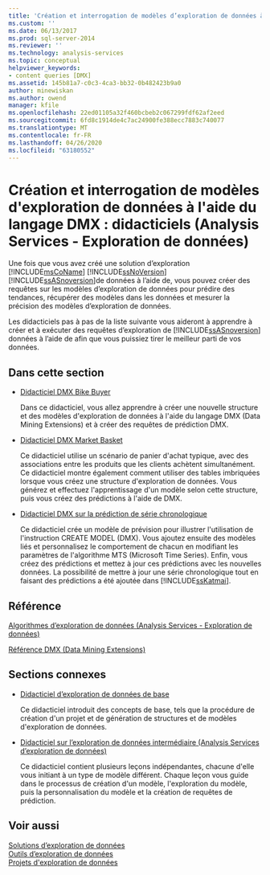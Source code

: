 ```yaml
---
title: 'Création et interrogation de modèles d’exploration de données à l’aide de DMX : didacticiels (Analysis Services-exploration de données) | Microsoft Docs'
ms.custom: ''
ms.date: 06/13/2017
ms.prod: sql-server-2014
ms.reviewer: ''
ms.technology: analysis-services
ms.topic: conceptual
helpviewer_keywords:
- content queries [DMX]
ms.assetid: 145b81a7-c0c3-4ca3-bb32-0b482423b9a0
author: minewiskan
ms.author: owend
manager: kfile
ms.openlocfilehash: 22ed01105a32f460bcbeb2c067299fdf62af2eed
ms.sourcegitcommit: 6fd8c1914de4c7ac24900fe388ecc7883c740077
ms.translationtype: MT
ms.contentlocale: fr-FR
ms.lasthandoff: 04/26/2020
ms.locfileid: "63180552"
---
```

# <a name="creating-and-querying-data-mining-models-with-dmx-tutorials-analysis-services---data-mining"></a>Création et interrogation de modèles d'exploration de données à l'aide du langage DMX : didacticiels (Analysis Services - Exploration de données)
  Une fois que vous avez créé une solution d’exploration [!INCLUDE[msCoName](../includes/msconame-md.md)] [!INCLUDE[ssNoVersion](../includes/ssnoversion-md.md)] [!INCLUDE[ssASnoversion](../includes/ssasnoversion-md.md)]de données à l’aide de, vous pouvez créer des requêtes sur les modèles d’exploration de données pour prédire des tendances, récupérer des modèles dans les données et mesurer la précision des modèles d’exploration de données.  
  
 Les didacticiels pas à pas de la liste suivante vous aideront à apprendre à créer et à exécuter des requêtes d’exploration de [!INCLUDE[ssASnoversion](../includes/ssasnoversion-md.md)] données à l’aide de afin que vous puissiez tirer le meilleur parti de vos données.  
  
## <a name="in-this-section"></a>Dans cette section  
  
-   [Didacticiel DMX Bike Buyer](../../2014/tutorials/bike-buyer-dmx-tutorial.md)  
  
     Dans ce didacticiel, vous allez apprendre à créer une nouvelle structure et des modèles d'exploration de données  à l'aide du langage DMX (Data Mining Extensions) et à créer des requêtes de prédiction DMX.  
  
-   [Didacticiel DMX Market Basket](../../2014/tutorials/market-basket-dmx-tutorial.md)  
  
     Ce didacticiel utilise un scénario de panier d'achat typique, avec des associations entre les produits que les clients achètent simultanément. Ce didacticiel montre également comment utiliser des tables imbriquées lorsque vous créez une structure d'exploration de données. Vous générez et effectuez l'apprentissage d'un modèle selon cette structure, puis vous créez des prédictions à l'aide de DMX.  
  
-   [Didacticiel DMX sur la prédiction de série chronologique](../../2014/tutorials/time-series-prediction-dmx-tutorial.md)  
  
     Ce didacticiel crée un modèle de prévision pour illustrer l'utilisation de l'instruction CREATE MODEL (DMX). Vous ajoutez ensuite des modèles liés et personnalisez le comportement de chacun en modifiant les paramètres de l'algorithme MTS (Microsoft Time Series). Enfin, vous créez des prédictions et mettez à jour ces prédictions avec les nouvelles données. La possibilité de mettre à jour une série chronologique tout en faisant des prédictions a été ajoutée dans [!INCLUDE[ssKatmai](../includes/sskatmai-md.md)].  
  
## <a name="reference"></a>Référence  
 [Algorithmes d’exploration de données &#40;Analysis Services - Exploration de données&#41;](../../2014/analysis-services/data-mining/data-mining-algorithms-analysis-services-data-mining.md)  
  
 [Référence DMX &#40;Data Mining Extensions&#41;](/sql/dmx/data-mining-extensions-dmx-reference)  
  
## <a name="related-sections"></a>Sections connexes  
  
-   [Didacticiel d’exploration de données de base](../../2014/tutorials/basic-data-mining-tutorial.md)  
  
     Ce didacticiel introduit des concepts de base, tels que la procédure de création d'un projet et de génération de structures et de modèles d'exploration de données.  
  
-   [Didacticiel sur l’exploration de données intermédiaire &#40;Analysis Services d’exploration de données&#41;](../../2014/tutorials/intermediate-data-mining-tutorial-analysis-services-data-mining.md)  
  
     Ce didacticiel contient plusieurs leçons indépendantes, chacune d'elle vous initiant à un type de modèle différent. Chaque leçon vous guide dans le processus de création d'un modèle, l'exploration du modèle, puis la personnalisation du modèle et la création de requêtes de prédiction.  
  
## <a name="see-also"></a>Voir aussi  
 [Solutions d’exploration de données](../../2014/analysis-services/data-mining/data-mining-solutions.md)   
 [Outils d’exploration de données](../../2014/analysis-services/data-mining/data-mining-tools.md)   
 [Projets d'exploration de données](../../2014/analysis-services/data-mining/data-mining-projects.md)  
  
  
